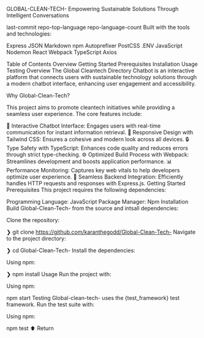 GLOBAL-CLEAN-TECH-
Empowering Sustainable Solutions Through Intelligent Conversations

last-commit repo-top-language repo-language-count
Built with the tools and technologies:

Express JSON Markdown npm Autoprefixer PostCSS .ENV
JavaScript Nodemon React Webpack TypeScript Axios

Table of Contents
Overview
Getting Started
Prerequisites
Installation
Usage
Testing
Overview
The Global Cleantech Directory Chatbot is an interactive platform that connects users with sustainable technology solutions through a modern chatbot interface, enhancing user engagement and accessibility.

Why Global-Clean-Tech?

This project aims to promote cleantech initiatives while providing a seamless user experience. The core features include:

🌟 Interactive Chatbot Interface: Engages users with real-time communication for instant information retrieval.
🎨 Responsive Design with Tailwind CSS: Ensures a cohesive and modern look across all devices.
🔒 Type Safety with TypeScript: Enhances code quality and reduces errors through strict type-checking.
⚙️ Optimized Build Process with Webpack: Streamlines development and boosts application performance.
📊 Performance Monitoring: Captures key web vitals to help developers optimize user experience.
🔗 Seamless Backend Integration: Efficiently handles HTTP requests and responses with Express.js.
Getting Started
Prerequisites
This project requires the following dependencies:

Programming Language: JavaScript
Package Manager: Npm
Installation
Build Global-Clean-Tech- from the source and intsall dependencies:

Clone the repository:

❯ git clone https://github.com/karanthegodd/Global-Clean-Tech-
Navigate to the project directory:

❯ cd Global-Clean-Tech-
Install the dependencies:

Using npm:

❯ npm install
Usage
Run the project with:

Using npm:

npm start
Testing
Global-clean-tech- uses the {test_framework} test framework. Run the test suite with:

Using npm:

npm test
⬆ Return
